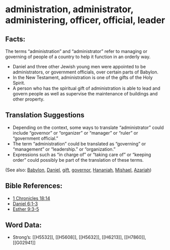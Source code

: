 # administration, administrator, administering, officer, official, leader

## Facts:

The terms “administration” and “administrator” refer to managing or governing of people of a country to help it function in an orderly way.

* Daniel and three other Jewish young men were appointed to be administrators, or government officials, over certain parts of Babylon.
* In the New Testament, administration is one of the gifts of the Holy Spirit.
* A person who has the spiritual gift of administration is able to lead and govern people as well as supervise the maintenance of buildings and other property.

## Translation Suggestions

* Depending on the context, some ways to translate “administrator” could include “governor” or “organizer” or “manager” or “ruler” or “government official.”
* The term “administration” could be translated as “governing” or “management” or “leadership.” or “organization.”
* Expressions such as “in charge of” or “taking care of” or “keeping order” could possibly be part of the translation of these terms.

(See also: [Babylon](../names/babylon.md), [Daniel](../names/daniel.md), [gift](../kt/gift.md), [governor](../other/governor.md), [Hananiah](../names/hananiah.md), [Mishael](../names/mishael.md), [Azariah](../names/azariah.md))

## Bible References:

* [1 Chronicles 18:14](rc://en/tn/help/1ch/18/14)
* [Daniel 6:1-3](rc://en/tn/help/dan/06/01)
* [Esther 9:3-5](rc://en/tn/help/est/09/03)

## Word Data:

* Strong’s: [[H5532]], [[H5608]], [[H5632]], [[H6213]], [[H7860]], [[G02941]]
